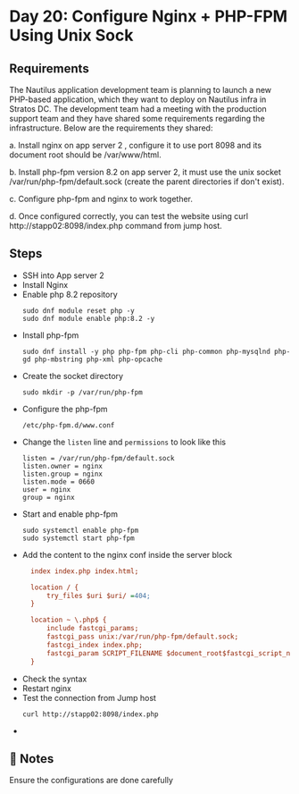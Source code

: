 # Day 20: Configure Nginx + PHP-FPM Using Unix Sock

## Requirements
The Nautilus application development team is planning to launch a new PHP-based application, which they want to deploy on Nautilus infra in Stratos DC. The development team had a meeting with the production support team and they have shared some requirements regarding the infrastructure. Below are the requirements they shared:

a. Install nginx on app server 2 , configure it to use port 8098 and its document root should be /var/www/html.

b. Install php-fpm version 8.2 on app server 2, it must use the unix socket /var/run/php-fpm/default.sock (create the parent directories if don't exist).

c. Configure php-fpm and nginx to work together.

d. Once configured correctly, you can test the website using curl http://stapp02:8098/index.php command from jump host.

## Steps
- SSH into App server 2
- Install Nginx
- Enable php 8.2 repository
  ```console
  sudo dnf module reset php -y
  sudo dnf module enable php:8.2 -y
  ```
- Install php-fpm 
  ```console
  sudo dnf install -y php php-fpm php-cli php-common php-mysqlnd php-gd php-mbstring php-xml php-opcache
  ```
- Create the socket directory
  ```console
  sudo mkdir -p /var/run/php-fpm
  ```
- Configure the php-fpm
  ```console
  /etc/php-fpm.d/www.conf
  ```
- Change the `listen` line and `permissions` to look like this
  ```console
  listen = /var/run/php-fpm/default.sock
  listen.owner = nginx
  listen.group = nginx
  listen.mode = 0660
  user = nginx
  group = nginx
  ```
- Start and enable php-fpm
  ```console
  sudo systemctl enable php-fpm
  sudo systemctl start php-fpm
  ```
- Add the content to the nginx conf inside the server block
  ```ini
    index index.php index.html;

    location / {
        try_files $uri $uri/ =404;
    }

    location ~ \.php$ {
        include fastcgi_params;
        fastcgi_pass unix:/var/run/php-fpm/default.sock;
        fastcgi_index index.php;
        fastcgi_param SCRIPT_FILENAME $document_root$fastcgi_script_name;
    }
  ```
- Check the syntax
- Restart nginx
- Test the connection from Jump host
  ```console
  curl http://stapp02:8098/index.php
  ```
- 

## 📝 Notes
Ensure the configurations are done carefully

